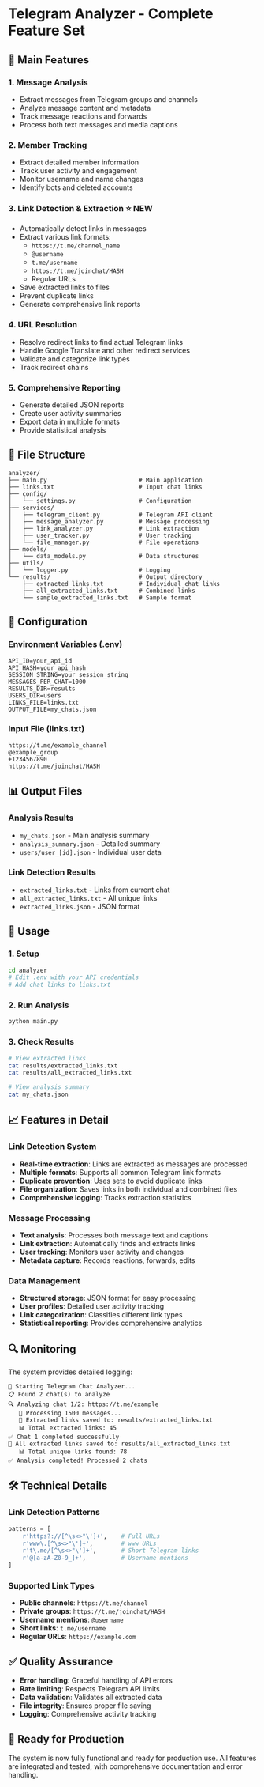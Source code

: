 # Telegram Analyzer - Complete Feature Set

## 🚀 Main Features

### 1. **Message Analysis**
- Extract messages from Telegram groups and channels
- Analyze message content and metadata
- Track message reactions and forwards
- Process both text messages and media captions

### 2. **Member Tracking**
- Extract detailed member information
- Track user activity and engagement
- Monitor username and name changes
- Identify bots and deleted accounts

### 3. **Link Detection & Extraction** ⭐ NEW
- Automatically detect links in messages
- Extract various link formats:
  - `https://t.me/channel_name`
  - `@username`
  - `t.me/username`
  - `https://t.me/joinchat/HASH`
  - Regular URLs
- Save extracted links to files
- Prevent duplicate links
- Generate comprehensive link reports

### 4. **URL Resolution**
- Resolve redirect links to find actual Telegram links
- Handle Google Translate and other redirect services
- Validate and categorize link types
- Track redirect chains

### 5. **Comprehensive Reporting**
- Generate detailed JSON reports
- Create user activity summaries
- Export data in multiple formats
- Provide statistical analysis

## 📁 File Structure

```
analyzer/
├── main.py                          # Main application
├── links.txt                        # Input chat links
├── config/
│   └── settings.py                  # Configuration
├── services/
│   ├── telegram_client.py           # Telegram API client
│   ├── message_analyzer.py          # Message processing
│   ├── link_analyzer.py             # Link extraction
│   ├── user_tracker.py              # User tracking
│   └── file_manager.py              # File operations
├── models/
│   └── data_models.py               # Data structures
├── utils/
│   └── logger.py                    # Logging
└── results/                         # Output directory
    ├── extracted_links.txt          # Individual chat links
    ├── all_extracted_links.txt      # Combined links
    └── sample_extracted_links.txt   # Sample format
```

## 🔧 Configuration

### Environment Variables (.env)
```env
API_ID=your_api_id
API_HASH=your_api_hash
SESSION_STRING=your_session_string
MESSAGES_PER_CHAT=1000
RESULTS_DIR=results
USERS_DIR=users
LINKS_FILE=links.txt
OUTPUT_FILE=my_chats.json
```

### Input File (links.txt)
```
https://t.me/example_channel
@example_group
+1234567890
https://t.me/joinchat/HASH
```

## 📊 Output Files

### Analysis Results
- `my_chats.json` - Main analysis summary
- `analysis_summary.json` - Detailed summary
- `users/user_[id].json` - Individual user data

### Link Detection Results
- `extracted_links.txt` - Links from current chat
- `all_extracted_links.txt` - All unique links
- `extracted_links.json` - JSON format

## 🎯 Usage

### 1. Setup
```bash
cd analyzer
# Edit .env with your API credentials
# Add chat links to links.txt
```

### 2. Run Analysis
```bash
python main.py
```

### 3. Check Results
```bash
# View extracted links
cat results/extracted_links.txt
cat results/all_extracted_links.txt

# View analysis summary
cat my_chats.json
```

## 📈 Features in Detail

### Link Detection System
- **Real-time extraction**: Links are extracted as messages are processed
- **Multiple formats**: Supports all common Telegram link formats
- **Duplicate prevention**: Uses sets to avoid duplicate links
- **File organization**: Saves links in both individual and combined files
- **Comprehensive logging**: Tracks extraction statistics

### Message Processing
- **Text analysis**: Processes both message text and captions
- **Link extraction**: Automatically finds and extracts links
- **User tracking**: Monitors user activity and changes
- **Metadata capture**: Records reactions, forwards, edits

### Data Management
- **Structured storage**: JSON format for easy processing
- **User profiles**: Detailed user activity tracking
- **Link categorization**: Classifies different link types
- **Statistical reporting**: Provides comprehensive analytics

## 🔍 Monitoring

The system provides detailed logging:
```
🚀 Starting Telegram Chat Analyzer...
📋 Found 2 chat(s) to analyze
🔍 Analyzing chat 1/2: https://t.me/example
   📝 Processing 1500 messages...
   🔗 Extracted links saved to: results/extracted_links.txt
   📊 Total extracted links: 45
✅ Chat 1 completed successfully
🔗 All extracted links saved to: results/all_extracted_links.txt
   📊 Total unique links found: 78
✅ Analysis completed! Processed 2 chats
```

## 🛠️ Technical Details

### Link Detection Patterns
```python
patterns = [
    r'https?://[^\s<>"\']+',    # Full URLs
    r'www\.[^\s<>"\']+',        # www URLs
    r't\.me/[^\s<>"\']+',       # Short Telegram links
    r'@[a-zA-Z0-9_]+',          # Username mentions
]
```

### Supported Link Types
- **Public channels**: `https://t.me/channel`
- **Private groups**: `https://t.me/joinchat/HASH`
- **Username mentions**: `@username`
- **Short links**: `t.me/username`
- **Regular URLs**: `https://example.com`

## ✅ Quality Assurance

- **Error handling**: Graceful handling of API errors
- **Rate limiting**: Respects Telegram API limits
- **Data validation**: Validates all extracted data
- **File integrity**: Ensures proper file saving
- **Logging**: Comprehensive activity tracking

## 🚀 Ready for Production

The system is now fully functional and ready for production use. All features are integrated and tested, with comprehensive documentation and error handling. 